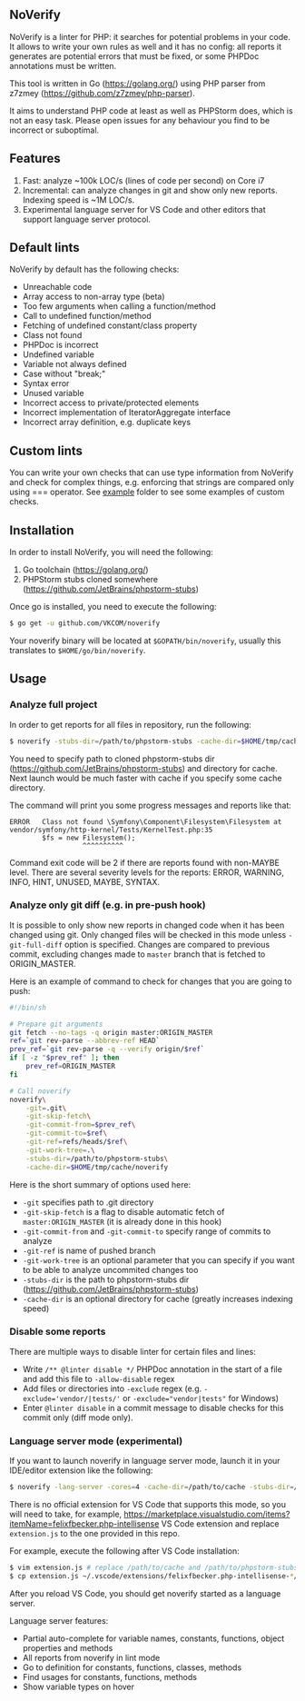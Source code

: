 ## NoVerify

NoVerify is a linter for PHP: it searches for potential problems in your code.
It allows to write your own rules as well and it has no config: all reports
it generates are potential errors that must be fixed, or some PHPDoc annotations
must be written.

This tool is written in Go (https://golang.org/) using PHP parser from z7zmey (https://github.com/z7zmey/php-parser).

It aims to understand PHP code at least as well as PHPStorm does, which is
not an easy task. Please open issues for any behaviour you find to be incorrect or
suboptimal.

## Features

1. Fast: analyze ~100k LOC/s (lines of code per second) on Core i7
2. Incremental: can analyze changes in git and show only new reports. Indexing speed is ~1M LOC/s.
3. Experimental language server for VS Code and other editors that support language server protocol.

## Default lints

NoVerify by default has the following checks:

- Unreachable code
- Array access to non-array type (beta)
- Too few arguments when calling a function/method
- Call to undefined function/method
- Fetching of undefined constant/class property
- Class not found
- PHPDoc is incorrect
- Undefined variable
- Variable not always defined
- Case without "break;"
- Syntax error
- Unused variable
- Incorrect access to private/protected elements
- Incorrect implementation of IteratorAggregate interface
- Incorrect array definition, e.g. duplicate keys

## Custom lints

You can write your own checks that can use type information from NoVerify
and check for complex things, e.g. enforcing that strings are compared only
using === operator. See [example](/example) folder to see some examples of custom checks. 

## Installation

In order to install NoVerify, you will need the following:

1. Go toolchain (https://golang.org/)
2. PHPStorm stubs cloned somewhere (https://github.com/JetBrains/phpstorm-stubs)

Once go is installed, you need to execute the following:

```sh
$ go get -u github.com/VKCOM/noverify
```

Your noverify binary will be located at `$GOPATH/bin/noverify`, usually this
translates to `$HOME/go/bin/noverify`.

## Usage

### Analyze full project

In order to get reports for all files in repository, run the following:

```sh
$ noverify -stubs-dir=/path/to/phpstorm-stubs -cache-dir=$HOME/tmp/cache/noverify /path/to/your/project/root
```

You need to specify path to cloned phpstorm-stubs dir (https://github.com/JetBrains/phpstorm-stubs) and directory for cache. Next launch would be much faster with cache if you specify some cache directory.

The command will print you some progress messages and reports like that:

```
ERROR   Class not found \Symfony\Component\Filesystem\Filesystem at vendor/symfony/http-kernel/Tests/KernelTest.php:35
        $fs = new Filesystem();
                  ^^^^^^^^^^
```

Command exit code will be 2 if there are reports found with non-MAYBE level.
There are several severity levels for the reports: ERROR, WARNING, INFO, HINT, UNUSED, MAYBE, SYNTAX.

### Analyze only git diff (e.g. in pre-push hook)

It is possible to only show new reports in changed code when it has been changed using git. Only changed files will be checked in this mode unless `-git-full-diff` option is specified. Changes are compared to previous commit, excluding changes made to `master` branch that is fetched to ORIGIN_MASTER.

Here is an example of command to check for changes that you are going to push:

```sh
#!/bin/sh

# Prepare git arguments
git fetch --no-tags -q origin master:ORIGIN_MASTER
ref=`git rev-parse --abbrev-ref HEAD`
prev_ref=`git rev-parse -q --verify origin/$ref`
if [ -z "$prev_ref" ]; then
    prev_ref=ORIGIN_MASTER
fi

# Call noverify
noverify\
    -git=.git\
    -git-skip-fetch\
    -git-commit-from=$prev_ref\
    -git-commit-to=$ref\
    -git-ref=refs/heads/$ref\
    -git-work-tree=.\
    -stubs-dir=/path/to/phpstorm-stubs\
    -cache-dir=$HOME/tmp/cache/noverify
```

Here is the short summary of options used here:
 - `-git` specifies path to .git directory
 - `-git-skip-fetch` is a flag to disable automatic fetch of `master:ORIGIN_MASTER` (it is already done in this hook)
 - `-git-commit-from` and `-git-commit-to` specify range of commits to analyze
 - `-git-ref` is name of pushed branch
 - `-git-work-tree` is an optional parameter that you can specify if you want to be able to analyze uncommited changes too
 - `-stubs-dir` is the path to phpstorm-stubs dir (https://github.com/JetBrains/phpstorm-stubs)
 - `-cache-dir` is an optional directory for cache (greatly increases indexing speed)

### Disable some reports

There are multiple ways to disable linter for certain files and lines:

- Write `/** @linter disable */` PHPDoc annotation in the start of a file and add this file to `-allow-disable` regex
- Add files or directories into `-exclude` regex (e.g. `-exclude='vendor/|tests/'` or `-exclude="vendor|tests"` for Windows)
- Enter `@linter disable` in a commit message to disable checks for this commit only (diff mode only).

### Language server mode (experimental)

If you want to launch noverify in language server mode, launch it in your IDE/editor extension like the following:

```sh
$ noverify -lang-server -cores=4 -cache-dir=/path/to/cache -stubs-dir=/path/to/phpstorm-stubs
```

There is no official extension for VS Code that supports this mode, so you will need to take, for example, https://marketplace.visualstudio.com/items?itemName=felixfbecker.php-intellisense VS Code extension and replace `extension.js` to the one provided in this repo.

For example, execute the following after VS Code installation:

```sh
$ vim extension.js # replace /path/to/cache and /path/to/phpstorm-stubs to proper values
$ cp extension.js ~/.vscode/extensions/felixfbecker.php-intellisense-*/out/extension.js
```

After you reload VS Code, you should get noverify started as a language server.

Language server features:
- Partial auto-complete for variable names, constants, functions, object properties and methods
- All reports from noverify in lint mode
- Go to definition for constants, functions, classes, methods
- Find usages for constants, functions, methods
- Show variable types on hover
